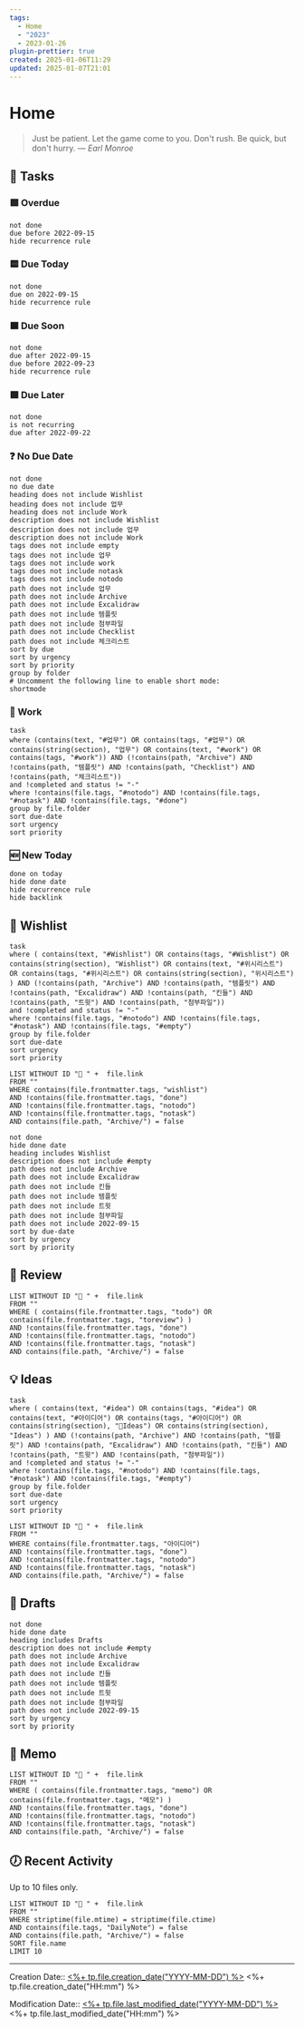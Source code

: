 ```yaml
---
tags:
  - Home
  - "2023"
  - 2023-01-26
plugin-prettier: true
created: 2025-01-06T11:29
updated: 2025-01-07T21:01
---
```


# Home

> Just be patient. Let the game come to you. Don't rush. Be quick, but don't hurry.
> — <cite>Earl Monroe</cite>

## 📝 Tasks
### 🟥 Overdue
```tasks
not done
due before 2022-09-15
hide recurrence rule
```

### 🟨 Due Today
```tasks
not done
due on 2022-09-15
hide recurrence rule
```

### 🟧 Due Soon
```tasks
not done
due after 2022-09-15
due before 2022-09-23
hide recurrence rule
```

### 🟩 Due Later

```tasks
not done
is not recurring
due after 2022-09-22
```

### ❓ No Due Date
```tasks
not done
no due date
heading does not include Wishlist
heading does not include 업무
heading does not include Work
description does not include Wishlist
description does not include 업무
description does not include Work
tags does not include empty
tags does not include 업무
tags does not include work
tags does not include notask
tags does not include notodo
path does not include 업무
path does not include Archive
path does not include Excalidraw
path does not include 템플릿
path does not include 첨부파일
path does not include Checklist
path does not include 체크리스트
sort by due
sort by urgency
sort by priority
group by folder
# Uncomment the following line to enable short mode:
shortmode
```

###  📔 Work

```dataview
task
where (contains(text, "#업무") OR contains(tags, "#업무") OR contains(string(section), "업무") OR contains(text, "#work") OR contains(tags, "#work")) AND (!contains(path, "Archive") AND !contains(path, "템플릿") AND !contains(path, "Checklist") AND !contains(path, "체크리스트"))
and !completed and status != "-"
where !contains(file.tags, "#notodo") AND !contains(file.tags, "#notask") AND !contains(file.tags, "#done")
group by file.folder
sort due-date
sort urgency
sort priority
```

### 🆕 New Today

```tasks
done on today
hide done date
hide recurrence rule
hide backlink
```

## 🎁 Wishlist

```dataview
task
where ( contains(text, "#Wishlist") OR contains(tags, "#Wishlist") OR contains(string(section), "Wishlist") OR contains(text, "#위시리스트") OR contains(tags, "#위시리스트") OR contains(string(section), "위시리스트") ) AND (!contains(path, "Archive") AND !contains(path, "템플릿") AND !contains(path, "Excalidraw") AND !contains(path, "킨들") AND !contains(path, "트윗") AND !contains(path, "첨부파일"))
and !completed and status != "-"
where !contains(file.tags, "#notodo") AND !contains(file.tags, "#notask") AND !contains(file.tags, "#empty")
group by file.folder
sort due-date
sort urgency
sort priority
```

```dataview
LIST WITHOUT ID "📩 " +  file.link
FROM ""
WHERE contains(file.frontmatter.tags, "wishlist")
AND !contains(file.frontmatter.tags, "done")
AND !contains(file.frontmatter.tags, "notodo")
AND !contains(file.frontmatter.tags, "notask")
AND contains(file.path, "Archive/") = false
```

```tasks
not done
hide done date
heading includes Wishlist
description does not include #empty
path does not include Archive
path does not include Excalidraw
path does not include 킨들
path does not include 템플릿
path does not include 트윗
path does not include 첨부파일
path does not include 2022-09-15
sort by due-date
sort by urgency
sort by priority
```

## 📰 Review

```dataview
LIST WITHOUT ID "📩 " +  file.link
FROM ""
WHERE ( contains(file.frontmatter.tags, "todo") OR contains(file.frontmatter.tags, "toreview") )
AND !contains(file.frontmatter.tags, "done")
AND !contains(file.frontmatter.tags, "notodo")
AND !contains(file.frontmatter.tags, "notask")
AND contains(file.path, "Archive/") = false
```

## 💡 Ideas

```dataview
task
where ( contains(text, "#idea") OR contains(tags, "#idea") OR contains(text, "#아이디어") OR contains(tags, "#아이디어") OR contains(string(section), "Ideas") OR contains(string(section), "Ideas") ) AND (!contains(path, "Archive") AND !contains(path, "템플릿") AND !contains(path, "Excalidraw") AND !contains(path, "킨들") AND !contains(path, "트윗") AND !contains(path, "첨부파일"))
and !completed and status != "-"
where !contains(file.tags, "#notodo") AND !contains(file.tags, "#notask") AND !contains(file.tags, "#empty")
group by file.folder
sort due-date
sort urgency
sort priority
```

```dataview
LIST WITHOUT ID "📩 " +  file.link
FROM ""
WHERE contains(file.frontmatter.tags, "아이디어")
AND !contains(file.frontmatter.tags, "done")
AND !contains(file.frontmatter.tags, "notodo")
AND !contains(file.frontmatter.tags, "notask")
AND contains(file.path, "Archive/") = false
```

## 📎 Drafts
```tasks
not done
hide done date
heading includes Drafts
description does not include #empty
path does not include Archive
path does not include Excalidraw
path does not include 킨들
path does not include 템플릿
path does not include 트윗
path does not include 첨부파일
path does not include 2022-09-15
sort by urgency
sort by priority
```

## 📔 Memo

```dataview
LIST WITHOUT ID "📩 " +  file.link
FROM ""
WHERE ( contains(file.frontmatter.tags, "memo") OR contains(file.frontmatter.tags, "메모") )
AND !contains(file.frontmatter.tags, "done")
AND !contains(file.frontmatter.tags, "notodo")
AND !contains(file.frontmatter.tags, "notask")
AND contains(file.path, "Archive/") = false
```

## 🕖 Recent Activity

Up to 10 files only.

```dataview
LIST WITHOUT ID "📩 " +  file.link
FROM ""
WHERE striptime(file.mtime) = striptime(file.ctime)
AND contains(file.tags, "DailyNote") = false
AND contains(file.path, "Archive/") = false
SORT file.name
LIMIT 10
```

---
Creation Date:: [<%+ tp.file.creation_date("YYYY-MM-DD") %>](<%+%20tp.file.creation_date("YYYY-MM-DD")%20%>) <%+ tp.file.creation_date("HH:mm") %>

Modification Date::  [<%+ tp.file.last_modified_date("YYYY-MM-DD") %>](<%+%20tp.file.last_modified_date("YYYY-MM-DD")%20%>)  <%+ tp.file.last_modified_date("HH:mm") %> <!-- This doesn't currently work in front matter, hoping that gets fixed. -->